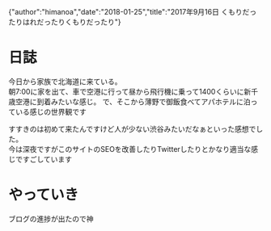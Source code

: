 {"author":"himanoa","date":"2018-01-25","title":"2017年9月16日 くもりだったりはれだったりくもりだったり"}
# 日誌

今日から家族で北海道に来ている。  
朝7:00に家を出て、車で空港に行って昼から飛行機に乗って1400くらいに新千歳空港に到着みたいな感じ。
で、そこから薄野で御飯食べてアパホテルに泊っている感じの世界観です

すすきのは初めて来たんですけど人が少ない渋谷みたいだなぁといった感想でした。  
今は深夜ですがこのサイトのSEOを改善したりTwitterしたりとかなり適当な感じですごしています


# やっていき

ブログの進捗が出たので神

